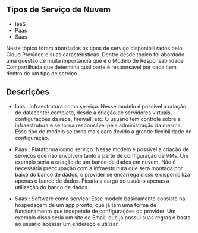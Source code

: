 ## Tipos de Serviço de Nuvem

 - IaaS
 - Paas
 - Saas

Neste tópico foram abordados os tipos de serviço disponibilizados pelo Cloud Provider, e suas características.
Dentro desde tópico foi abordado uma questão de muita importância que é o Modelo de Responsabilidade Compartilhada que determina qual parte é responsável por cada item dentro de um tipo de serviço.

## Descrições

 - Iaas : Infraestrutura como serviço: Nesse modelo é possível a criação do datacenter completo, desde a criação de servidores virtuais, configurações da rede, firewall, etc. O usuário tem controle sobre a infraestrutura e se torna responsável pela administração da mesma. Esse tipo de modelo se torna mais caro devido a grande flexibilidade de configuração.

 - Paas : Plataforma como serviço: Nesse modelo é possível a criação de serviços que não envolvem tanto a parte de configuração de VMs. Um exemplo seria a criação de um banco de dados em nuvem. Não é necessária preocupação com a infraestrutura que será montada por baixo do banco de dados, o provider se encarrega disso e disponibiliza apenas o banco de dados. Ficaria a cargo do usuário apenas a utilização do banco de dados.

 - Saas : Software como serviço: Esse modelo basicamente consiste na hospedagem de um app pronto, que já tem uma forma de funcionamento que independe de configurações do provider. Um exemplo disso seria um site de Email, que já possui suas regras e basta ao usuário acessar um endereço e utilizar.
